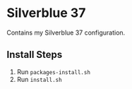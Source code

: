 # Silverblue 37

Contains my Silverblue 37 configuration.

## Install Steps

1. Run `packages-install.sh`
2. Run `install.sh`

